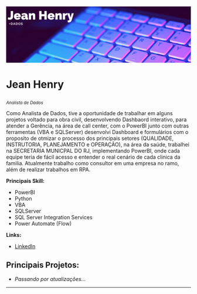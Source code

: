 <p align="center">
  <img src="banner_github_2.png" >
</p>

# Jean Henry
<sub>*Analista de Dados*</sub>

Como Analista de Dados, tive a oportunidade de trabalhar em alguns projetos voltado para obra civil, desenvolvendo Dashbaord interativo, para atender a Gerência, na área de call center, com o PowerBI junto com outras ferramentas (VBA e SQLServer) desenvolvi  Dashboard e formulários com o proposito de otmizar o processo dos principais setores (QUALIDADE, INSTRUTORIA, PLANEJAMENTO e OPERAÇÃO), na área da saúde, trabalhei na SECRETARIA MUNICPAL DO RJ, implementando PowerBI, onde cada equipe teria de fácil acesso e entender o real cenário de cada clinica da familia. Atualmente trabalho como consultor em uma empresa no ramo, além de realizar trabalhos em RPA.

**Principais Skill:** 
* PowerBI
* Python
* VBA
* SQLServer
* SQL Server Integration Services
* Power Automate (Flow)

**Links:**
* [LinkedIn](www.linkedin.com/in/jeanhenr)


## Principais Projetos:
* _Passando por atualizações..._

---




